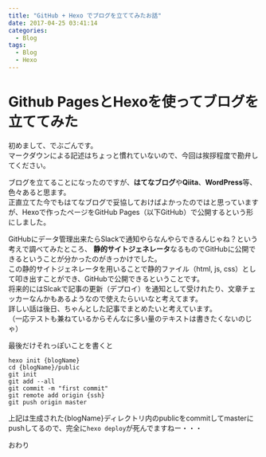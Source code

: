 ```yaml
---
title: "GitHub + Hexo でブログを立ててみたお話"
date: 2017-04-25 03:41:14
categories:
  - Blog
tags:
  - Blog
  - Hexo
---
```


# Github PagesとHexoを使ってブログを立ててみた
初めまして、でぶごんです。  
マークダウンによる記述はちょっと慣れていないので、今回は挨拶程度で勘弁してください。

ブログを立てることになったのですが、**はてなブログ**や**Qiita**、**WordPress**等、色々あると思ます。  
正直立てた今でもはてなブログで妥協しておけばよかったのではと思っていますが、Hexoで作ったページをGitHub Pages（以下GitHub）で公開するという形にしました。  

GitHubにデータ管理出来たらSlackで通知やらなんやらできるんじゃね？という考えで調べてみたところ、
**静的サイトジェネレータ**なるものでGitHubに公開できるということが分かったのがきっかけでした。  
この静的サイトジェネレータを用いることで静的ファイル（html, js, css）として叩き出すことができ、GitHubで公開できるということです。  
将来的にはSlcakで記事の更新（デプロイ）を通知として受けれたり、文章チェッカーなんかもあるようなので使えたらいいなと考えてます。  
詳しい話は後日、ちゃんとした記事でまとめたいと考えています。  
（一応テストも兼ねているからそんなに多い量のテキストは書きたくないのじゃ）  

最後だけそれっぽいことを書くと
```
hexo init {blogName}
cd {blogName}/public
git init
git add --all
git commit -m "first commit"
git remote add origin {ssh}
git push origin master
```
上記は生成された{blogName}ディレクトリ内のpublicをcommitしてmasterにpushしてるので、完全に```hexo deploy```が死んでますねー・・・

おわり
